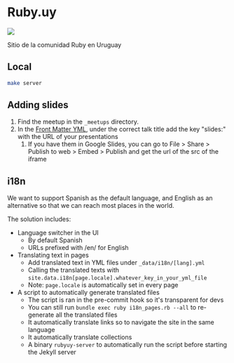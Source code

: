 # Ruby.uy

![](images/logo.svg)

Sitio de la comunidad Ruby en Uruguay


## Local

```bash
make server
```

## Adding slides
1. Find the meetup in the `_meetups` directory.
1. In the [Front Matter YML](https://jekyllrb.com/docs/front-matter/), under the correct talk title add the key "slides:" with the URL of your presentations
   1. If you have them in Google Slides, you can go to File > Share > Publish to web > Embed > Publish and get the url of the src of the iframe

## i18n
We want to support Spanish as the default language, and English as an alternative so that we can reach most places in the world.

The solution includes:
- Language switcher in the UI
  - By default Spanish
  - URLs prefixed with /en/ for English
- Translating text in pages
  - Add translated text in YML files under `_data/i18n/[lang].yml`
  - Calling the translated texts with `site.data.i18n[page.locale].whatever_key_in_your_yml_file`
  - Note: `page.locale` is automatically set in every page
- A script to automatically generate translated files
  - The script is ran in the pre-commit hook so it's transparent for devs
  - You can still run `bundle exec ruby i18n_pages.rb --all` to re-generate all the translated files
  - It automatically translate links so to navigate the site in the same language
  - It automatically translate collections
  - A binary `rubyuy-server` to automatically run the script before starting the Jekyll server
